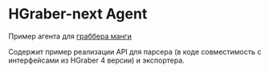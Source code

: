 # HGraber-next Agent

Пример агента для [граббера манги](https://github.com/gbh007/hgraber-next)

Содержит пример реализации API для парсера (в коде совместимость с интерфейсами из HGraber 4 версии) и экспортера.
